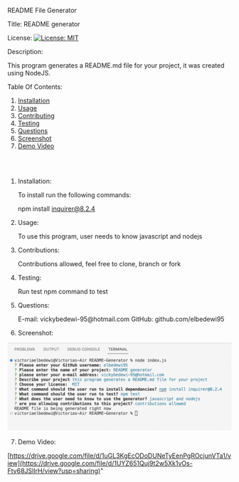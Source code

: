 README File Generator


Title: README generator

License: [![License: MIT](https://img.shields.io/badge/License-MIT-yellow.svg)](https://opensource.org/licenses/MIT)

Description:
    
This program generates a README.md file for your project, it was created using NodeJS.

Table Of Contents:
1.  <a href= "#inst">Installation</a>
2. <a href= "#use">Usage</a>
3. <a href= "#contr">Contributing</a>
4. <a href= "#test">Testing</a>
5. <a href= "#questions">Questions</a>
6. <a href= "#screenshot">Screenshot</a>
7. <a href= "#video">Demo Video</a>

<br> <br>

1.  <p id="inst">Installation:</p>

    To install run the following commands:
        
    npm install inquirer@8.2.4

2. <p id="use">Usage:</p>

    To use this program, user needs to know javascript and nodejs 

3. <p id="contr">Contributions:</p>

    Contributions allowed, feel free to clone, branch or fork

4. <p id="test">Testing:</p>
    
    Run test npm command to test

5. <p id="questions">Questions: </p>
    E-mail: vickybedewi-95@hotmail.com
    GitHub: github.com/elbedewi95

6. <p id="screenshot"> Screenshot: </p>

<img src="terminal-code.png">

7. <p id= "video"> Demo Video:</p>
[https://drive.google.com/file/d/1uGL3KgEcODoDUNeTyEenPgROcjunVTa1/view](https://drive.google.com/file/d/1UYZ651Quj9t2w5Xk1vOs-Ftv68JSlIrH/view?usp=sharing)"

